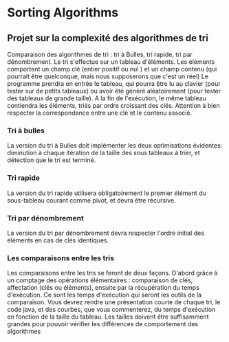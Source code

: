 # Sorting Algorithms
## Projet sur la complexité  des algorithmes de tri
Comparaison des algorithmes de tri : tri à Bulles, tri rapide, tri par dénombrement. Le tri s'effectue sur un tableau d'éléments.
Les éléments comportent un champ clé (entier positif ou nul ) et un champ contenu (qui pourrait être quelconque, mais nous supposerons que c'est un réel)
Le programme prendra en entrée le tableau, qui pourra être lu au clavier  (pour tester sur de petits tableaux) ou avoir été généré aléatoirement (pour tester des tableaux de grande taille).
A la fin de l'exécution, le même tableau contiendra les éléments, triés par ordre croissant des clés. Attention à bien respecter la correspondance entre une clé et le contenu associé.
### Tri à bulles
La version du tri à Bulles doit implémenter les deux optimisations évidentes: diminution  à chaque  itération de la taille des sous tableaux à trier, et détection que le tri est terminé.
### Tri rapide
La version du tri rapide utilisera obligatoirement le premier élément du sous-tableau courant comme pivot, et devra être récursive.
### Tri par dénombrement
La version du tri par dénombrement devra respecter l'ordre initial des éléments en cas de clés identiques.
### Les comparaisons entre les tris
Les comparaisons entre les tris se feront de deux façons. D'abord grâce à un comptage des opérations élémentaires : comparaison de clés, affectation (clés ou éléments), ensuite par la récupération du temps d'exécution. Ce sont les temps d'exécution qui seront  les outils de la comparaison.
Vous devrez rendre une présentation courte de chaque tri, le code java, et des courbes, que vous commenterez,  du temps d'exécution en fonction de la taille du tableau. Les tailles doivent être suffisamment grandes pour pouvoir vérifier les différences de comportement des algorithmes
